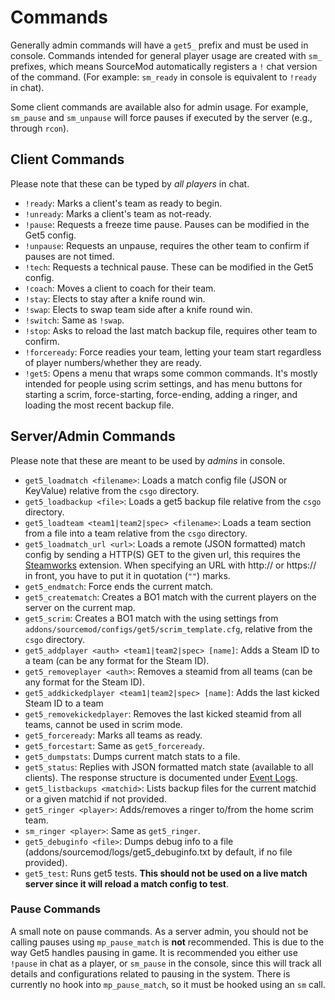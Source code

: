 # Commands

Generally admin commands will have a `get5_` prefix and must be used in console. Commands intended for general player
usage are created with `sm_` prefixes, which means SourceMod automatically registers a `!` chat version of the
command. (For example: `sm_ready` in console is equivalent to `!ready` in chat).

Some client commands are available also for admin usage. For example, `sm_pause` and `sm_unpause` will force pauses if
executed by the server (e.g., through `rcon`).

## Client Commands

Please note that these can be typed by *all players* in chat.

- `!ready`: Marks a client's team as ready to begin.
- `!unready`: Marks a client's team as not-ready.
- `!pause`: Requests a freeze time pause. Pauses can be modified in the Get5 config.
- `!unpause`: Requests an unpause, requires the other team to confirm if pauses are not timed.
- `!tech`: Requests a technical pause. These can be modified in the Get5 config.
- `!coach`: Moves a client to coach for their team.
- `!stay`: Elects to stay after a knife round win.
- `!swap`: Elects to swap team side after a knife round win.
- `!switch`: Same as `!swap`.
- `!stop`: Asks to reload the last match backup file, requires other team to confirm.
- `!forceready`: Force readies your team, letting your team start regardless of player numbers/whether they are ready.
- `!get5`: Opens a menu that wraps some common commands. It's mostly intended for people using scrim settings, and has
  menu buttons for starting a scrim, force-starting, force-ending, adding a ringer, and loading the most recent backup
  file.

## Server/Admin Commands

Please note that these are meant to be used by *admins* in console.

- `get5_loadmatch <filename>`: Loads a match config file (JSON or KeyValue) relative from the `csgo` directory.
- `get5_loadbackup <file>`: Loads a get5 backup file relative from the `csgo` directory.
- `get5_loadteam <team1|team2|spec> <filename>`: Loads a team section from a file into a team relative from the `csgo`
  directory.
- `get5_loadmatch_url <url>`: Loads a remote (JSON formatted) match config by sending a HTTP(S) GET to the given url,
  this requires the [Steamworks](https://forums.alliedmods.net/showthread.php?t=229556) extension. When specifying an
  URL with http:// or https:// in front, you have to put it in quotation (`""`) marks.
- `get5_endmatch`: Force ends the current match.
- `get5_creatematch`: Creates a BO1 match with the current players on the server on the current map.
- `get5_scrim`: Creates a BO1 match with the using settings from `addons/sourcemod/configs/get5/scrim_template.cfg`,
  relative from the `csgo` directory.
- `get5_addplayer <auth> <team1|team2|spec> [name]`: Adds a Steam ID to a team (can be any format for the Steam ID).
- `get5_removeplayer <auth>`: Removes a steamid from all teams (can be any format for the Steam ID).
- `get5_addkickedplayer <team1|team2|spec> [name]`: Adds the last kicked Steam ID to a team
- `get5_removekickedplayer`: Removes the last kicked steamid from all teams, cannot be used in scrim mode.
- `get5_forceready`: Marks all teams as ready.
- `get5_forcestart`: Same as `get5_forceready`.
- `get5_dumpstats`: Dumps current match stats to a file.
- `get5_status`: Replies with JSON formatted match state (available to all clients). The response structure is documented under [Event Logs](./event_logs.md).
- `get5_listbackups <matchid>`: Lists backup files for the current matchid or a given matchid if not provided.
- `get5_ringer <player>`: Adds/removes a ringer to/from the home scrim team.
- `sm_ringer <player>`: Same as `get5_ringer`.
- `get5_debuginfo <file>`: Dumps debug info to a file (addons/sourcemod/logs/get5_debuginfo.txt by default, if no file provided).
- `get5_test`: Runs get5 tests. **This should not be used on a live match server since it will reload a match config to test**.
  
### Pause Commands

A small note on pause commands. As a server admin, you should not be calling pauses using `mp_pause_match` is **not** recommended. 
This is due to the way Get5 handles pausing in game. It is recommended you either use `!pause` in chat as a player, or `sm_pause` 
in the console, since this will track all details and configurations related to pausing in the system. There is currently no hook 
into `mp_pause_match`, so it must be hooked using an `sm` call.
